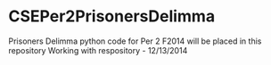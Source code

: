 CSEPer2PrisonersDelimma
=======================

Prisoners Delimma python code for Per 2 F2014 will be placed in this repository
Working with respository - 12/13/2014

